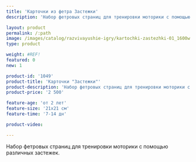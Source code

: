 ```yaml
---
title: 'Карточки из фетра Застежки'
description: 'Набор фетровых страниц для тренировки моторики с помощью различных застежек.'

layout: product
permalink: /:path
image: /images/catalog/razvivayushie-igry/kartochki-zastezhki-01_1600w.jpg
type: product

weight: #REF!
featured: 0
new: 1

product-id: '1049'
product-title: 'Карточки "Застежки"'
product-description: 'Набор фетровых страниц для тренировки моторики с помощью различных застежек.'
product-price: '2 500'

feature-age: 'от 2 лет'
feature-size: '21х21 см'
feature-time: '7-14 дн'

product-video: 

---
```

Набор фетровых страниц для тренировки моторики с помощью различных застежек.